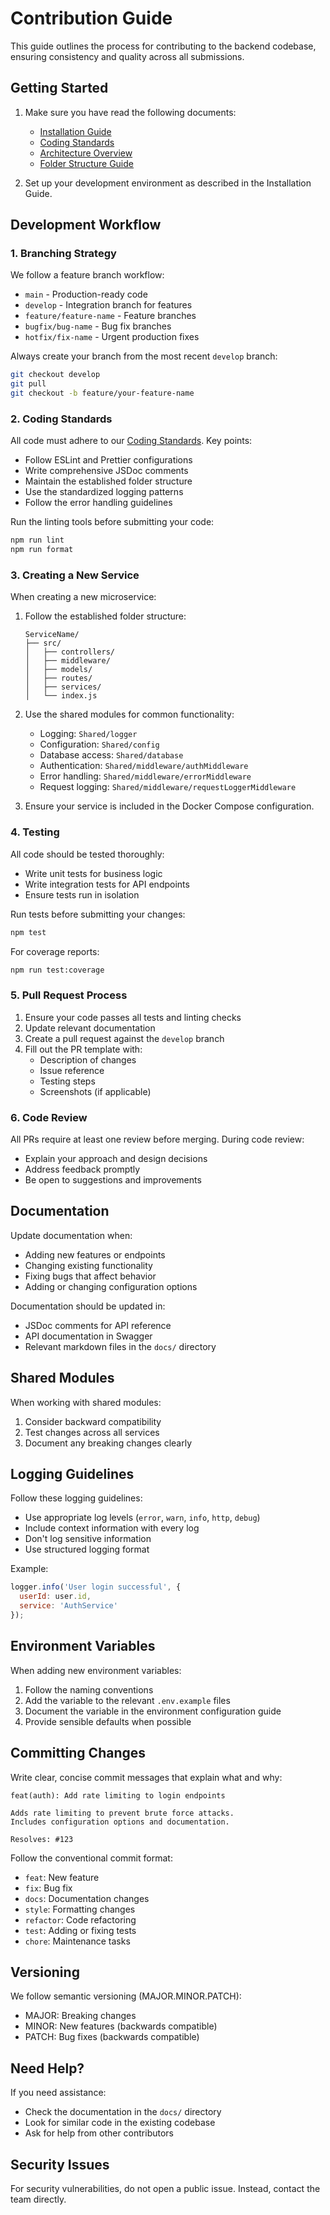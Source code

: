 # Contribution Guide

This guide outlines the process for contributing to the backend codebase, ensuring consistency and quality across all submissions.

## Getting Started

1. Make sure you have read the following documents:
   - [Installation Guide](./installation-guide.md)
   - [Coding Standards](../CODING_STANDARDS.md)
   - [Architecture Overview](./architecture/architecture-overview.md)
   - [Folder Structure Guide](./folder-structure.md)

2. Set up your development environment as described in the Installation Guide.

## Development Workflow

### 1. Branching Strategy

We follow a feature branch workflow:

- `main` - Production-ready code
- `develop` - Integration branch for features
- `feature/feature-name` - Feature branches
- `bugfix/bug-name` - Bug fix branches
- `hotfix/fix-name` - Urgent production fixes

Always create your branch from the most recent `develop` branch:

```bash
git checkout develop
git pull
git checkout -b feature/your-feature-name
```

### 2. Coding Standards

All code must adhere to our [Coding Standards](../CODING_STANDARDS.md). Key points:

- Follow ESLint and Prettier configurations
- Write comprehensive JSDoc comments
- Maintain the established folder structure
- Use the standardized logging patterns
- Follow the error handling guidelines

Run the linting tools before submitting your code:

```bash
npm run lint
npm run format
```

### 3. Creating a New Service

When creating a new microservice:

1. Follow the established folder structure:
   ```
   ServiceName/
   ├── src/
   │   ├── controllers/
   │   ├── middleware/
   │   ├── models/
   │   ├── routes/
   │   ├── services/
   │   └── index.js
   ```

2. Use the shared modules for common functionality:
   - Logging: `Shared/logger`
   - Configuration: `Shared/config`
   - Database access: `Shared/database`
   - Authentication: `Shared/middleware/authMiddleware`
   - Error handling: `Shared/middleware/errorMiddleware`
   - Request logging: `Shared/middleware/requestLoggerMiddleware`

3. Ensure your service is included in the Docker Compose configuration.

### 4. Testing

All code should be tested thoroughly:

- Write unit tests for business logic
- Write integration tests for API endpoints
- Ensure tests run in isolation

Run tests before submitting your changes:

```bash
npm test
```

For coverage reports:

```bash
npm run test:coverage
```

### 5. Pull Request Process

1. Ensure your code passes all tests and linting checks
2. Update relevant documentation
3. Create a pull request against the `develop` branch
4. Fill out the PR template with:
   - Description of changes
   - Issue reference
   - Testing steps
   - Screenshots (if applicable)

### 6. Code Review

All PRs require at least one review before merging. During code review:

- Explain your approach and design decisions
- Address feedback promptly
- Be open to suggestions and improvements

## Documentation

Update documentation when:

- Adding new features or endpoints
- Changing existing functionality
- Fixing bugs that affect behavior
- Adding or changing configuration options

Documentation should be updated in:

- JSDoc comments for API reference
- API documentation in Swagger
- Relevant markdown files in the `docs/` directory

## Shared Modules

When working with shared modules:

1. Consider backward compatibility
2. Test changes across all services
3. Document any breaking changes clearly

## Logging Guidelines

Follow these logging guidelines:

- Use appropriate log levels (`error`, `warn`, `info`, `http`, `debug`)
- Include context information with every log
- Don't log sensitive information
- Use structured logging format

Example:

```javascript
logger.info('User login successful', { 
  userId: user.id,
  service: 'AuthService'
});
```

## Environment Variables

When adding new environment variables:

1. Follow the naming conventions
2. Add the variable to the relevant `.env.example` files
3. Document the variable in the environment configuration guide
4. Provide sensible defaults when possible

## Committing Changes

Write clear, concise commit messages that explain what and why:

```
feat(auth): Add rate limiting to login endpoints

Adds rate limiting to prevent brute force attacks.
Includes configuration options and documentation.

Resolves: #123
```

Follow the conventional commit format:
- `feat`: New feature
- `fix`: Bug fix
- `docs`: Documentation changes
- `style`: Formatting changes
- `refactor`: Code refactoring
- `test`: Adding or fixing tests
- `chore`: Maintenance tasks

## Versioning

We follow semantic versioning (MAJOR.MINOR.PATCH):

- MAJOR: Breaking changes
- MINOR: New features (backwards compatible)
- PATCH: Bug fixes (backwards compatible)

## Need Help?

If you need assistance:

- Check the documentation in the `docs/` directory
- Look for similar code in the existing codebase
- Ask for help from other contributors

## Security Issues

For security vulnerabilities, do not open a public issue. Instead, contact the team directly.